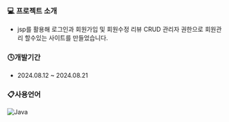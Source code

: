 

### 💻 프로젝트 소개

+ jsp를 활용해 로그인과 회원가입 및 회원수정 리뷰 CRUD 관리자 권한으로 회원관리 할수있는 사이트를 만들었습니다.

### 🕓개발기간

+ 2024.08.12 ~ 2024.08.21


### 📋사용언어

![Java](https://img.shields.io/badge/java-%23ED8B00.svg?style=for-the-badge&logo=openjdk&logoColor=white)


